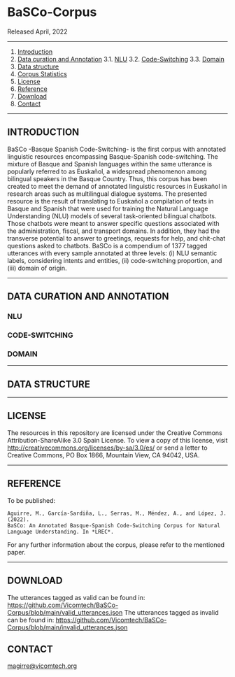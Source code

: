 # BaSCo-Corpus
Released April, 2022

* * *


1. [Introduction](#introduction)
2. [Data curation and Annotation](#data-curation-and-annotation)
    3.1. [NLU](#nlu)
    3.2. [Code-Switching](#code-switching)
    3.3. [Domain](#domain)
3. [Data structure](#data-structure)
4. [Corpus Statistics](#corpus-statistics)
5. [License](#license)
6. [Reference](#reference)
7. [Download](#download)
8. [Contact](#contact)

* * *



## INTRODUCTION

BaSCo  -Basque Spanish Code-Switching- is the first corpus with annotated linguistic resources encompassing Basque-Spanish code-switching. The mixture of Basque and Spanish languages within the same utterance is popularly referred to as Euskañol, a widespread phenomenon among bilingual speakers in the Basque Country. Thus, this corpus has been created to meet the demand of annotated linguistic resources in Euskañol in research areas such as multilingual dialogue systems. The presented resource is the result of translating to Euskañol a compilation of texts in Basque and Spanish that were used for training the Natural
Language Understanding (NLU) models of several task-oriented bilingual chatbots. Those chatbots were meant to answer specific questions associated with the administration, fiscal, and transport domains. In addition, they had the transverse potential to answer to greetings, requests for help, and chit-chat questions asked to chatbots. BaSCo is a compendium of 1377 tagged utterances with every sample annotated at three levels: (i) NLU semantic labels, considering intents and entities, (ii) code-switching proportion, and (iii) domain of origin.


***


## DATA CURATION AND ANNOTATION

### NLU

### CODE-SWITCHING

### DOMAIN


***


## DATA STRUCTURE


***


## LICENSE


The resources in this repository are licensed under the Creative Commons Attribution-ShareAlike 3.0 Spain
License. To view a copy of this license, visit http://creativecommons.org/licenses/by-sa/3.0/es/ or send
a letter to Creative Commons, PO Box 1866, Mountain View, CA 94042, USA.


***

## REFERENCE

To be published:

```
Aguirre, M., García-Sardiña, L., Serras, M., Méndez, A., and López, J. (2022).
BaSCo: An Annotated Basque-Spanish Code-Switching Corpus for Natural
Language Understanding. In *LREC*.
```

For any further information about the corpus, please refer to the mentioned paper.


***


## DOWNLOAD

The utterances tagged as valid can be found in: https://github.com/Vicomtech/BaSCo-Corpus/blob/main/valid_utterances.json
The utterances tagged as invalid can be found in: https://github.com/Vicomtech/BaSCo-Corpus/blob/main/invalid_utterances.json


## CONTACT

magirre@vicomtech.org

